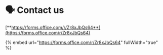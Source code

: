 # 🗣 Contact us

[**https://forms.office.com/r/Zr8xJbQs64**](https://forms.office.com/r/Zr8xJbQs64)

{% embed url="https://forms.office.com/r/Zr8xJbQs64" fullWidth="true" %}
